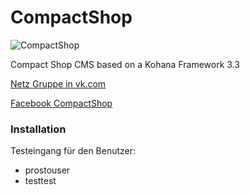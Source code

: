 CompactShop
===========
![CompactShop](https://fbcdn-profile-a.akamaihd.net/hprofile-ak-ash3/t1.0-1/p160x160/14570_1403882579880650_207752429_a.png "CompactShop")


Compact Shop CMS based on a Kohana Framework 3.3

[Netz Gruppe in vk.com](http://vk.com/CompactShopCMS)

[Facebook CompactShop](https://www.facebook.com/CompactShop)

### Installation

Testeingang für den Benutzer:
- prostouser
- testtest

